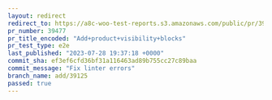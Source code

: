 ```yaml
---
layout: redirect
redirect_to: https://a8c-woo-test-reports.s3.amazonaws.com/public/pr/39477/e2e/index.html
pr_number: 39477
pr_title_encoded: "Add+product+visibility+blocks"
pr_test_type: e2e
last_published: "2023-07-28 19:37:18 +0000"
commit_sha: ef3ef6cfd36bf31a116463ad89b755cc27c89baa
commit_message: "Fix linter errors"
branch_name: add/39125
passed: true
---
```

